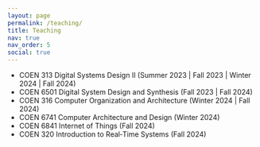 ```yaml
---
layout: page
permalink: /teaching/
title: Teaching
nav: true
nav_order: 5
social: true
---
```


- COEN 313 Digital Systems Design II (Summer 2023 \| Fall 2023 \| Winter 2024 \| Fall 2024)
- COEN 6501 Digital System Design and Synthesis (Fall 2023 \| Fall 2024)
- COEN 316 Computer Organization and Architecture (Winter 2024 \| Fall 2024)
- COEN 6741 Computer Architecture and Design (Winter 2024)
- COEN 6841 Internet of Things (Fall 2024)
- COEN 320 Introduction to Real‑Time Systems (Fall 2024)
